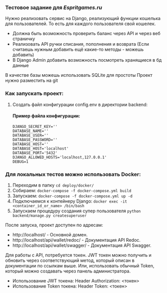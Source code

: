 ### Тестовое задание для **_Espritgames.ru_**

Нужно реализовать сервис на Django, реализующий функции кошелька для пользователей.
То есть для каждого пользователя свой кошелек.


- Должна быть возможность проверить баланс через API и через веб страничку
- Реализовать API ручки списания, пополнения и возврата (Если считаешь нужным добавить ещё какие-то методы - можешь добавить)
- В Django Admin добавить возможность посмотреть хранящиеся в бд данные

В качестве базы можешь использовать SQLite для простоты
Проект нужно разместить на git




### Как запускать проект:

1. Создать файл конфигурации config.env в директории backend:

    #### Пример файла конфигурации:
    ```
    DJANGO_SECRET_KEY=''
    DATABASE_NAME=''
    DATABASE_USER=''
    DATABASE_PASSWORD=''
    DATABASE_HOST=''
    DATABASE_HOST='localhost'
    DATABASE_PORT='5432'
    DJANGO_ALLOWED_HOSTS='localhost,127.0.0.1'
    DEBUG=1
    ```


### Для локальных тестов можно использовать Docker:
1. Переходим в папку `cd deploy/docker/`
2. Собираем: `docker-compose -f docker-compose.yml build`
3. Запускаем: `docker-compose -f docker-compose.yml up -d`
4. Подключаемся к контейнеру Django: `docker exec -it <container_id_or_name> /bin/bash`
5. Запускаем процедуру создания супер пользователя `python backend/manage.py createsuperuser`

После запуска, проект доступен по адресам:

* http://localhost/ - Основной домен.
* http://localhost/api/wallet/redoc/ - Документация API Redoc.
* http://localhost/api/wallet/swagger/ - Документация API Swagger.


Для работы с API, потребуется токен. JWT токен можно получить и обновить через соответствующий метод, который
описан в документации по ссылкам выше. Или, использовать обычный Token, который можно создавать через панель администратора.

* Использование JWT токена: Header Authorization: <токен>
* Использование Token токена: Header Token: <токен>